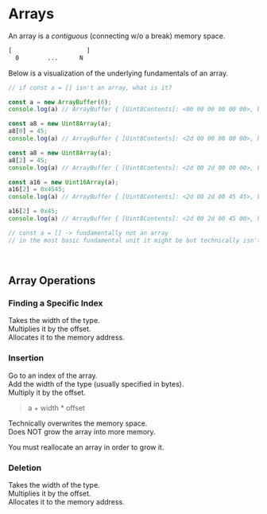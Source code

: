 # Arrays

An array is a _contiguous_ (connecting w/o a break) memory space.

```txt
[                     ]
  0        ...      N
```

Below is a visualization of the underlying fundamentals of an array.

```ts
// if const a = [] isn't an array, what is it?

const a = new ArrayBuffer(6);
console.log(a) // ArrayBuffer { [Uint8Contents]: <00 00 00 00 00 00>, byteLength: 6 }

const a8 = new Uint8Array(a);
a8[0] = 45;
console.log(a) // ArrayBuffer { [Uint8Contents]: <2d 00 00 00 00 00>, byteLength: 6 }

const a8 = new Uint8Array(a);
a8[2] = 45;
console.log(a) // ArrayBuffer { [Uint8Contents]: <2d 00 2d 00 00 00>, byteLength: 6 }

const a16 = new Uint16Array(a);
a16[2] = 0x4545;
console.log(a) // ArrayBuffer { [Uint8Contents]: <2d 00 2d 00 45 45>, byteLength: 6 }

a16[2] = 0x45;
console.log(a) // ArrayBuffer { [Uint8Contents]: <2d 00 2d 00 45 00>, byteLength: 6 }

// const a = [] -> fundamentally not an array
// in the most basic fundamental unit it might be but technically isn't
```

</br>

## Array Operations

### Finding a Specific Index

Takes the width of the type.</br>
Multiplies it by the offset.</br>
Allocates it to the memory address.</br>

### Insertion

Go to an index of the array.</br>
Add the width of the type (usually specified in bytes).</br>
Multiply it by the offset.</br>

> a + width * offset

Technically overwrites the memory space.</br>
Does NOT grow the array into more memory.</br>

You must reallocate an array in order to grow it.</br>

### Deletion

Takes the width of the type.</br>
Multiplies it by the offset.</br>
Allocates it to the memory address.</br>
